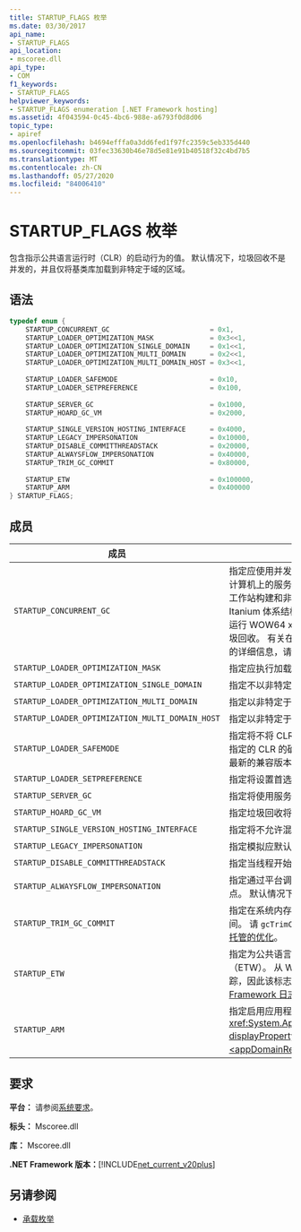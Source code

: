 ```yaml
---
title: STARTUP_FLAGS 枚举
ms.date: 03/30/2017
api_name:
- STARTUP_FLAGS
api_location:
- mscoree.dll
api_type:
- COM
f1_keywords:
- STARTUP_FLAGS
helpviewer_keywords:
- STARTUP_FLAGS enumeration [.NET Framework hosting]
ms.assetid: 4f043594-0c45-4bc6-988e-a6793f0d8d06
topic_type:
- apiref
ms.openlocfilehash: b4694efffa0a3dd6fed1f97fc2359c5eb335d440
ms.sourcegitcommit: 03fec33630b46e78d5e81e91b40518f32c4bd7b5
ms.translationtype: MT
ms.contentlocale: zh-CN
ms.lasthandoff: 05/27/2020
ms.locfileid: "84006410"
---
```

# <a name="startup_flags-enumeration"></a>STARTUP_FLAGS 枚举
包含指示公共语言运行时（CLR）的启动行为的值。 默认情况下，垃圾回收不是并发的，并且仅将基类库加载到非特定于域的区域。  
  
## <a name="syntax"></a>语法  
  
```cpp  
typedef enum {  
    STARTUP_CONCURRENT_GC                         = 0x1,  
    STARTUP_LOADER_OPTIMIZATION_MASK              = 0x3<<1,  
    STARTUP_LOADER_OPTIMIZATION_SINGLE_DOMAIN     = 0x1<<1,  
    STARTUP_LOADER_OPTIMIZATION_MULTI_DOMAIN      = 0x2<<1,  
    STARTUP_LOADER_OPTIMIZATION_MULTI_DOMAIN_HOST = 0x3<<1,  
  
    STARTUP_LOADER_SAFEMODE                       = 0x10,  
    STARTUP_LOADER_SETPREFERENCE                  = 0x100,  
  
    STARTUP_SERVER_GC                             = 0x1000,  
    STARTUP_HOARD_GC_VM                           = 0x2000,  
  
    STARTUP_SINGLE_VERSION_HOSTING_INTERFACE      = 0x4000,  
    STARTUP_LEGACY_IMPERSONATION                  = 0x10000,  
    STARTUP_DISABLE_COMMITTHREADSTACK             = 0x20000,  
    STARTUP_ALWAYSFLOW_IMPERSONATION              = 0x40000,  
    STARTUP_TRIM_GC_COMMIT                        = 0x80000,  
  
    STARTUP_ETW                                   = 0x100000,  
    STARTUP_ARM                                   = 0x400000  
} STARTUP_FLAGS;  
```  
  
## <a name="members"></a>成员  
  
|成员|描述|  
|------------|-----------------|  
|`STARTUP_CONCURRENT_GC`|指定应使用并发垃圾回收。 如果调用方请求单处理器计算机上的服务器生成和并发垃圾回收，则会改为运行工作站构建和非并发垃圾回收。 **注意：** 在实现 Intel Itanium 体系结构（以前称为 IA-64）的64位系统上运行 WOW64 x86 模拟器的应用程序中不支持并发垃圾回收。 有关在64位 Windows 系统上使用 WOW64 的详细信息，请参阅[运行32位应用程序](/windows/desktop/WinProg64/running-32-bit-applications)。|  
|`STARTUP_LOADER_OPTIMIZATION_MASK`|指定应执行加载程序优化。|  
|`STARTUP_LOADER_OPTIMIZATION_SINGLE_DOMAIN`|指定不以非特定于域的形式加载程序集。|  
|`STARTUP_LOADER_OPTIMIZATION_MULTI_DOMAIN`|指定以非特定于域的形式加载所有程序集。|  
|`STARTUP_LOADER_OPTIMIZATION_MULTI_DOMAIN_HOST`|指定以非特定于域的形式加载所有强名称程序集。|  
|`STARTUP_LOADER_SAFEMODE`|指定将不将 CLR 版本策略应用于传入的版本。 将加载指定的 CLR 的确切版本。 填充码不会评估策略来确定最新的兼容版本。|  
|`STARTUP_LOADER_SETPREFERENCE`|指定将设置首选运行时，但实际不会启动。|  
|`STARTUP_SERVER_GC`|指定将使用服务器垃圾回收。|  
|`STARTUP_HOARD_GC_VM`|指定垃圾回收将保留使用的虚拟地址。|  
|`STARTUP_SINGLE_VERSION_HOSTING_INTERFACE`|指定将不允许混合宿主接口。|  
|`STARTUP_LEGACY_IMPERSONATION`|指定模拟应默认情况下不流经异步点。|  
|`STARTUP_DISABLE_COMMITTHREADSTACK`|指定当线程开始运行时，不应提交完整线程堆栈。|  
|`STARTUP_ALWAYSFLOW_IMPERSONATION`|指定通过平台调用实现的托管模拟和模拟将流经异步点。 默认情况下，仅托管模拟将流经异步点。|  
|`STARTUP_TRIM_GC_COMMIT`|指定在系统内存不足时垃圾回收将使用较少的已提交空间。 请 `gcTrimCommitOnLowMemory` 参阅[针对共享 Web 托管的优化](../../../standard/garbage-collection/optimization-for-shared-web-hosting.md)。|  
|`STARTUP_ETW`|指定为公共语言运行时事件启用 Windows 事件跟踪（ETW）。 从 Windows Vista 开始，始终启用事件跟踪，因此该标志不起作用。 请参阅[控制 .NET Framework 日志记录](../../performance/controlling-logging.md)。|  
|`STARTUP_ARM`|指定启用应用程序域资源监视。 请参见 <xref:System.AppDomain.MonitoringIsEnabled%2A?displayProperty=nameWithType> 属性和[ \<appDomainResourceMonitoring> 元素](../../configure-apps/file-schema/runtime/appdomainresourcemonitoring-element.md)。|  
  
## <a name="requirements"></a>要求  
 **平台：** 请参阅[系统要求](../../get-started/system-requirements.md)。  
  
 **标头：** Mscoree.dll  
  
 **库：** Mscoree.dll  
  
 **.NET Framework 版本：**[!INCLUDE[net_current_v20plus](../../../../includes/net-current-v20plus-md.md)]  
  
## <a name="see-also"></a>另请参阅

- [承载枚举](hosting-enumerations.md)
